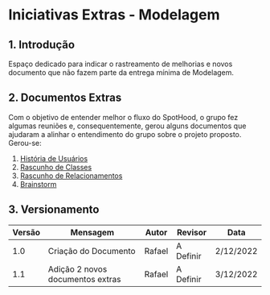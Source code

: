 # Iniciativas Extras - Modelagem

## 1. Introdução
Espaço dedicado para indicar o rastreamento de melhorias e novos documento que não fazem parte da entrega mínima de Modelagem.

## 2. Documentos Extras
Com o objetivo de entender melhor o fluxo do SpotHood, o grupo fez algumas reuniões e, consequentemente, gerou alguns documentos que ajudaram a alinhar o entendimento do grupo sobre o projeto proposto. Gerou-se:

1. [História de Usuários](Modelagem/2.2.1.DocumentoExtra#História)
2. [Rascunho de Classes](Modelagem/2.2.1.DocumentoExtra#partir)
3. [Rascunho de Relacionamentos](Modelagem/2.2.1.DocumentoExtra#relacionariam)
4. [Brainstorm](Modelagem/2.2.1.DocumentoExtra#Brainstorm)

## 3. Versionamento

| Versão | Mensagem                   | Autor        | Revisor       | Data       |
|--------|----------------------------|--------------|---------------|------------|
| 1.0    | Criação do Documento      | Rafael | A Definir | 2/12/2022 |
| 1.1    | Adição 2 novos documentos extras | Rafael | A Definir | 3/12/2022